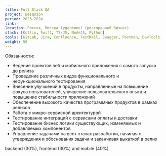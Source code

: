 ```yaml
---
title: Full Stack QA
project: Besqozon
period: 2023-2024
link: 
location: Россия, Москва (удаленно) (ресторанный бизнес)
stack: [Kotlin, Swift, TS\JS, NodeJS, Python]
tools: [GitLab, Jira, Confluence, TestRail, Swagger, Postman, DevTools, Android Studio (Logcat), Charles proxy, Sentry, RabbitMQ, Kibana, Docker]
weight: 50
---
```


Обязанности:

- Ведение проектов веб и мобильного приложения с самого запуска до релиза
- Проведение различных видов функционального и нефункционального тестирования
- Внесение улучшений в продукты, направленные на повышение фокуса пользователей, улучшение пользовательского опыта и повышение стабильности приложений
- Обеспечение высокого качества программных продуктов в рамках релизов
- Работа с микро-сервисной архитектурой
- Тестирование интеграций с сервисами оплаты и доставки
- Тестирование бизнес логики существующих, изменяемых и добавляемых компонентов
- Управление задачами на всех этапах разработки, начиная с утверждения и обоснования задачи и заканчивая выкаткой в релиз

backend (30%), frontend (30%) and mobile (40%)